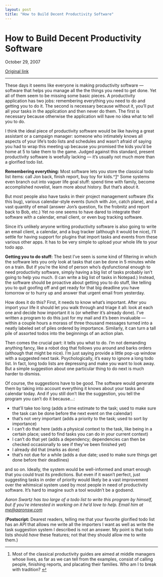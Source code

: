 ```yaml
---
layout: post
title: "How to Build Decent Productivity Software"
---
```

How to Build Decent Productivity Software
=========================================

October 29, 2007

[Original link](http://www.aaronsw.com/weblog/decenttodo)

* * * * *

These days it seems like everyone is making productivity software —
software that helps you manage all the the things you need to get done.
Yet all of them seem to be missing some basic pieces. A productivity
application has two jobs: remembering everything you need to do and
getting you to do it. The second is necessary because without it, you’ll
put all your tasks in the application and then never do them. The first
is necessary because otherwise the application will have no idea what to
tell you to do.

I think the ideal piece of productivity software would be like having a
great assistant or a campaign manager: someone who intimately knows all
aspects of your life’s todo lists and schedules and wasn’t afraid of
saying you had to wrap this meeting up because you promised the kids
you’d be home at 5 to take them to the game. Judged against this
standard, present productivity software is woefully lacking — it’s
usually not much more than a glorified todo list.

**Remembering everything:** Most software lets you store the classical
todo list items: call Jon back, finish report, buy toy for
kids.^[1](#fn:fn1)^ Some systems even branch out into vaguer life goal
stuff: spend time with family, become accomplished novelist, learn more
about history. But that’s about it.

But most people also have tasks in their project management software
(fix this bug), various calendar-style events (lunch with Jon, catch
plane), and a vast quantity of email (answer Jon’s question, fix the
frobnitz and report back to Bob, etc.) Yet no one seems to have dared to
integrate their software with a calendar, email client, or even bug
tracking software.

Since it’s unlikely anyone writing productivity software is also going
to write an email client, a calendar, and a bug tracker (although it
would be nice), I’ll settle for having support for plugins that import
tasks and events from these various other apps. It has to be very simple
to upload your whole life to your todo app.

**Getting you to do stuff:** The best I’ve seen is some kind of
filtering in which the software lets you only look at tasks that can be
done in 5 minutes while on a train. But if you’re the kind of person
who’s dysfunctional enough to need productivity software, simply having
a big list of tasks probably isn’t going to help you much. (I can write
a big list of tasks in Notepad.) Instead, the software should be
proactive about getting you to do stuff, like telling you to quit
goofing off and get ready for that big deadline you have tomorrow or to
hurry up and answer that urgent email from yesterday.

How does it do this? First, it needs to know what’s important. After you
import your life it should let you walk through and triage it all: look
at each one and decide how important it is (or whether it’s already
done). I’ve written a program to do this just for my mail and it’s been
invaluable — within a couple hours a morass of three thousand messages
turned into a neatly labeled set of piles ordered by importance.
Similarly, it can turn a tall pile of assorted todos into the beginnings
of an action plan.

Then comes the crucial part: it tells you what to do. I’m not demanding
anything fancy, like a robot dog that follows you around and barks
orders (although that might be nice). I’m just saying provide a little
pop-up window with a suggested next task. Psychologically, it’s easy to
ignore a long todo list. In fact, long todo lists are depressing and
make you want to look away. But a simple suggestion about one particular
thing to do next is much harder to dismiss.

Of course, the suggestions have to be good. The software would generate
them by taking into account everything it knows about your tasks and
calendar today. And if you still don’t like the suggestion, you tell the
program you can’t do it because…:

-   that’ll take too long (adds a time estimate to the task; used to
    make sure the task can be done before the next event on the
    calendar)
-   that’s not very important (adds a priority to the task; used to sort
    by importance)
-   I can’t do that here (adds a physical context to the task, like
    being in a certain place; used to find tasks you can do in your
    current context)
-   I can’t do that yet (adds a dependency; dependencies can then be
    checked occasionally to see if they’ve been finished yet)
-   I already did that (marks as done)
-   that’s not due for a while (adds a due date; used to make sure
    things get done before their deadlines)

and so on. Ideally, the system would be well-informed and smart enough
that you could trust its predictions. But even if it wasn’t perfect,
just suggesting tasks in order of priority would likely be a vast
improvement over the whimsical system used by most people in need of
productivity software. It’s hard to imagine such a tool wouldn’t be a
godsend.

*Aaron Swartz has too large of a todo list to write this program by
himself, but if you’re interested in working on it he’d love to help.
Email him at [me@aaronsw.com](mailto:me@aaronsw.com)*

(**Postscript:** Dearest readers, telling me that your favorite
glorified todo list has an API that allows me write all the importers I
want as well as write the task suggestion system I described is not an
answer. My point is that todo lists should *have* these features; not
that they should allow me to write them.)

* * * * *

1.  Most of the classical productivity guides are aimed at middle
    managers whose lives, as far as we can tell from the examples,
    consist of calling people, finishing reports, and placating their
    families. Who am I to break with tradition? [↩](#fnref:fn1)


